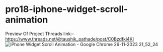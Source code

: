 # pro18-iphone-widget-scroll-animation
Preview Of Project Threads link:-
https://www.threads.net/@taushik_pathade/post/C0Bzdfki4KI
![iPhone Widget Scroll Animation - Google Chrome 26-11-2023 21_52_24](https://github.com/Taushik-Pathade/pro18-iphone-widget-scroll-animation/assets/120588702/68e24526-1d91-4214-8371-d7dcf9eef0bf)
